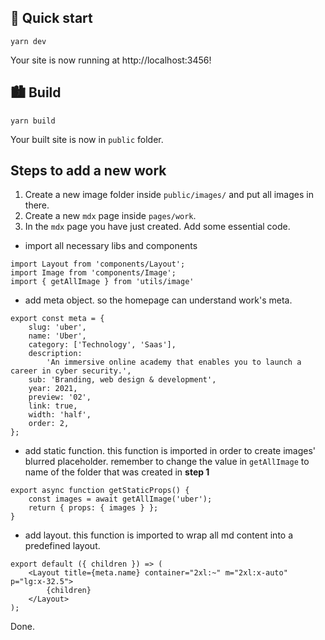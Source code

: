 ## 🚀 Quick start

```shell
yarn dev
```

Your site is now running at http://localhost:3456!

## 🏙 Build

```shell
yarn build
```

Your built site is now in `public` folder.

## Steps to add a new work

1. Create a new image folder inside `public/images/` and put all images in there.
2. Create a new `mdx` page inside `pages/work`.
3. In the `mdx` page you have just created. Add some essential code.

- import all necessary libs and components

```
import Layout from 'components/Layout';
import Image from 'components/Image';
import { getAllImage } from 'utils/image'
```

- add meta object. so the homepage can understand work's meta.

```
export const meta = {
	slug: 'uber',
	name: 'Uber',
	category: ['Technology', 'Saas'],
	description:
		'An immersive online academy that enables you to launch a career in cyber security.',
	sub: 'Branding, web design & development',
	year: 2021,
	preview: '02',
	link: true,
	width: 'half',
	order: 2,
};
```

- add static function. this function is imported in order to create images' blurred placeholder. remember to change the
  value in `getAllImage` to name of the folder that was created in **step 1**

```
export async function getStaticProps() {
	const images = await getAllImage('uber');
	return { props: { images } };
}
```

- add layout. this function is imported to wrap all md content into a predefined layout.

```
export default ({ children }) => (
	<Layout title={meta.name} container="2xl:~" m="2xl:x-auto" p="lg:x-32.5">
		{children}
	</Layout>
);
```

Done.
